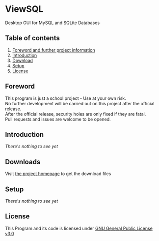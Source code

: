 # ViewSQL
Desktop GUI for MySQL and SQLite Databases 

## Table of contents
1. [Foreword and further project information](https://github.com/MauricePascal/ViewSQL/blob/main/README.md#foreword)
2. [Introduction](https://github.com/MauricePascal/ViewSQL/blob/main/README.md#introduction)
3. [Download](https://github.com/MauricePascal/ViewSQL/blob/main/README.md#downloads)
4. [Setup](https://github.com/MauricePascal/ViewSQL/blob/main/README.md#setup)
5. [License](https://github.com/MauricePascal/ViewSQL/blob/main/README.md#license)

## Foreword
This program is just a school project - Use at your own risk. 
<br>No further development will be carried out on this project after the official release. 
<br>After the official release, security holes are only fixed if they are fatal. 
<br>Pull requests and issues are welcome to be opened.

## Introduction
_There's nothing to see yet_

## Downloads
Visit <a href="https://mauricepascal.github.io/ViewSQL/downloads.html">the project homepage</a> to get the download files

## Setup
_There's nothing to see yet_

## License
This Program and its code is licensed under [GNU General Public License v3.0](https://github.com/MauricePascal/ViewSQL/blob/main/LICENSE)
